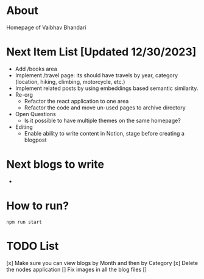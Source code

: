 # About
Homepage of Vaibhav Bhandari

# Next Item List [Updated 12/30/2023]
* Add /books area 
* Implement /travel page: its should have travels by year, category (location, hiking, climbing, motorcycle, etc.)
* Implement related posts by using embeddings based semantic similarity.
* Re-org
    * Refactor the react application to one area
    * Refactor the code and move un-used pages to archive directory
* Open Questions
    * Is it possible to have multiple themes on the same homepage?
* Editing
    * Enable ability to write content in Notion, stage before creating a blogpost


# Next blogs to write
* 

# How to run?
```
npm run start
```

# TODO List
[x] Make sure you can view blogs by Month and then by Category
[x] Delete the nodes application
[] Fix images in all the blog files
[]
